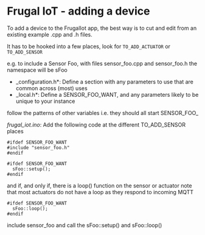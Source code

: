 # Frugal IoT - adding a device

To add a device to the FrugalIot app, 
the best way is to cut and edit from an existing example .cpp and .h files.

It has to be hooked into a few places, look for `TO_ADD_ACTUATOR` or `TO_ADD_SENSOR` 

e.g. to include a Sensor Foo, with files sensor_foo.cpp and sensor_foo.h
the namespace will be sFoo

* _configuration.h*: Define a section with any parameters to use that are common across (most) uses
* _local.h*: Define a SENSOR_FOO_WANT, and any parameters likely to be unique to your instance

follow the patterns of other variables i.e. they should all start SENSOR_FOO_


*frugal_iot.ino*: Add the following code at the different TO_ADD_SENSOR places
```
#ifdef SENSOR_FOO_WANT
#include "sensor_foo.h"
#endif
```
```
#ifdef SENSOR_FOO_WANT
  sFoo::setup();
#endif
```
and if, and only if, there is a loop() function on the sensor or actuator
note that most actuators do not have a loop as they respond to incoming MQTT
```
#ifdef SENSOR_FOO_WANT
  sFoo::loop();
#endif
```



include sensor_foo and call the sFoo::setup() and sFoo::loop()
